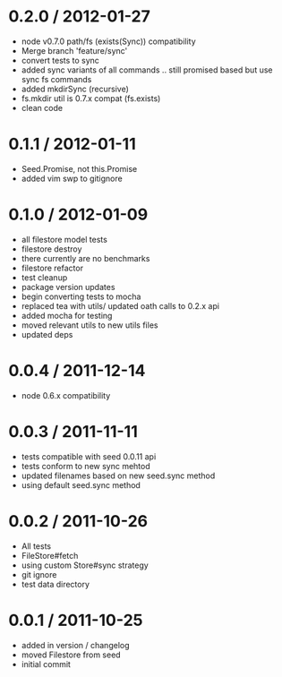 
0.2.0 / 2012-01-27 
==================

  * node v0.7.0 path/fs (exists(Sync)) compatibility
  * Merge branch 'feature/sync'
  * convert tests to sync
  * added sync variants of all commands .. still promised based but use sync fs commands
  * added mkdirSync (recursive)
  * fs.mkdir util is 0.7.x compat (fs.exists)
  * clean code

0.1.1 / 2012-01-11 
==================

  * Seed.Promise, not this.Promise
  * added vim swp to gitignore

0.1.0 / 2012-01-09
==================

  * all filestore model tests
  * filestore destroy
  * there currently are no benchmarks
  * filestore refactor
  * test cleanup
  * package version updates
  * begin converting tests to mocha
  * replaced tea with utils/ updated oath calls to 0.2.x api
  * added mocha for testing
  * moved relevant utils to new utils files
  * updated deps

0.0.4 / 2011-12-14
==================

  * node 0.6.x compatibility

0.0.3 / 2011-11-11
==================

  * tests compatible with seed 0.0.11 api
  * tests conform to new sync mehtod
  * updated filenames based on new seed.sync method
  * using default seed.sync method

0.0.2 / 2011-10-26
==================

  * All tests
  * FileStore#fetch
  * using custom Store#sync strategy
  * git ignore
  * test data directory

0.0.1 / 2011-10-25
==================

  * added in version / changelog
  * moved Filestore from seed
  * initial commit
